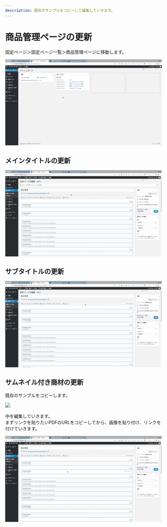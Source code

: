 ```yaml
---
description: 既存のサンプルをコピーして編集していきます。
---
```


# 商品管理ページの更新

固定ページ＞固定ページ一覧＞商品管理ページに移動します。

![](.gitbook/assets/2018-06-26-19.18.33.gif)

## メインタイトルの更新

![](.gitbook/assets/2018-06-26-19.17.01.gif)

## サブタイトルの更新

![](.gitbook/assets/2018-06-26-19.21.22.gif)

## サムネイル付き商材の更新

既存のサンプルをコピーします。

![](.gitbook/assets/2018-06-26-19.54.38.gif)

中を編集していきます。  
まずリンクを貼りたいPDFのURLをコピーしてから、画像を貼り付け、リンクを付けていきます。

![](.gitbook/assets/2018-06-26-19.56.13.gif)









